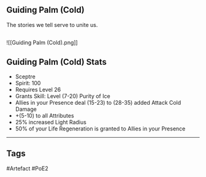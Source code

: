 ## Guiding Palm (Cold)
The stories we tell serve to unite us.
##
![[Guiding Palm (Cold).png]]
## Guiding Palm (Cold) Stats
- Sceptre
- Spirit: 100
- Requires Level 26
- Grants Skill: Level (7-20) Purity of Ice
- Allies in your Presence deal (15-23) to (28-35) added Attack Cold Damage
- +(5-10) to all Attributes
- 25% increased Light Radius
- 50% of your Life Regeneration is granted to Allies in your Presence


---
## Tags
#Artefact
#PoE2